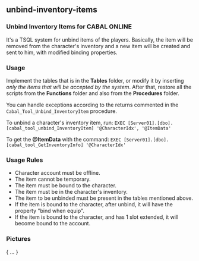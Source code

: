 ## unbind-inventory-items
### Unbind Inventory Items for CABAL ONLINE

It's a TSQL system for unbind items of the players. Basically, the item will be removed from the character's inventory and a new item will be created and sent to him, with modified binding properties.

### Usage

Implement the tables that is in the **Tables** folder, or modify it by inserting _only the items that will be accepted by the system_. After that, restore all the scripts from the **Functions** folder and also from the **Procedures** folder.

You can handle exceptions according to the returns commented in the `Cabal_Tool_Unbind_InventoryItem` procedure.

To unbind a character's inventory item, run: `EXEC [Server01].[dbo].[cabal_tool_unbind_InventoryItem] '@CharacterIdx', '@ItemData'`

To get the **@ItemData** with the command: `EXEC [Server01].[dbo].[cabal_tool_GetInventoryInfo] '@CharacterIdx'`

### Usage Rules

- Character account must be offline.
- The item cannot be temporary.
- The item must be bound to the character.
- The item must be in the character's inventory.
- The item to be unbinded must be present in the tables mentioned above.
- If the item is bound to the character, after unbind, it will have the property "bind when equip".
- If the item is bound to the character, and has 1 slot extended, it will become bound to the account.

### Pictures

{ ... }
